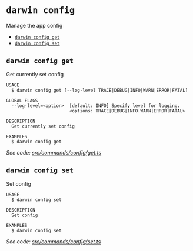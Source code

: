 `darwin config`
===============

Manage the app config

* [`darwin config get`](#darwin-config-get)
* [`darwin config set`](#darwin-config-set)

## `darwin config get`

Get currently set config

```
USAGE
  $ darwin config get [--log-level TRACE|DEBUG|INFO|WARN|ERROR|FATAL]

GLOBAL FLAGS
  --log-level=<option>  [default: INFO] Specify level for logging.
                        <options: TRACE|DEBUG|INFO|WARN|ERROR|FATAL>

DESCRIPTION
  Get currently set config

EXAMPLES
  $ darwin config get
```

_See code: [src/commands/config/get.ts](https://github.com/rpidanny/darwin/blob/v1.5.0/src/commands/config/get.ts)_

## `darwin config set`

Set config

```
USAGE
  $ darwin config set

DESCRIPTION
  Set config

EXAMPLES
  $ darwin config set
```

_See code: [src/commands/config/set.ts](https://github.com/rpidanny/darwin/blob/v1.5.0/src/commands/config/set.ts)_
